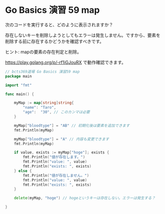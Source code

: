 # Go Basics 演習 59 map

次のコードを実行すると、どのように表示されますか？

存在しないキーを削除しようとしてもエラーは発生しません。ですから、要素を削除する前に存在するかどうかを確認すべきです。

ヒント: mapの要素の存在判定と削除。

https://play.golang.org/p/-rf1iGJouRX で動作確認できます。

```go
// bcts369道場 Go Basics 演習59 map
package main

import "fmt"

func main() {

	myMap := map[string]string{
		"name": "Taro",
		"age":  "30", // このカンマは必要
	}

	myMap["bloodtype"] = "AB" // 初期化後は要素を追加できます
	fmt.Println(myMap)

	myMap["bloodtype"] = "A" // 内容も変更できます
	fmt.Println(myMap)

	if value, exists := myMap["hoge"]; exists {
		fmt.Println("値が存在します。")
		fmt.Println("value: ", value)
		fmt.Println("exists: ", exists)
	} else {
		fmt.Println("値が存在しません。")
		fmt.Println("value: ", value)
		fmt.Println("exists: ", exists)
	}

	delete(myMap, "hoge") // hogeというキーは存在しない。エラーは発生する？

}
```
